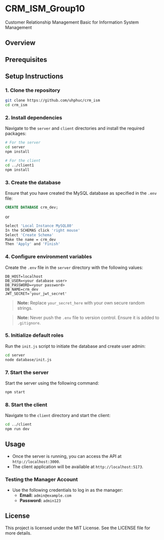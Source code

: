 # CRM_ISM_Group10
Customer Relationship Management Basic for Information System Management 

## Overview



## Prerequisites



## Setup Instructions

### 1. Clone the repository

```bash
git clone https://github.com/uhphuc/crm_ism
cd crm_ism
```

### 2. Install dependencies

Navigate to the `server` and `client` directories and install the required packages:

```bash
# For the server
cd server
npm install

# For the client
cd ../client1
npm install
```

### 3. Create the database

Ensure that you have created the MySQL database as specified in the `.env` file:

```sql
CREATE DATABASE crm_dev;
```
or 
```bash
Select 'Local Instance MySQL80'
In the SCHEMAS click 'right mouse'
Select 'Create Schema' 
Make the name = crm_dev
Then 'Apply' and 'Finish'
```

### 4. Configure environment variables

Create the `.env` file in the `server` directory with the following values:

```properties
DB_HOST=localhost
DB_USER=<your database user>
DB_PASSWORD=<your password>
DB_NAME=crm_dev
JWT_SECRET='your_jwt_secret'
```

> **Note:** Replace `your_secret_here` with your own secure random strings.

> **Note:** Never push the `.env` file to version control. Ensure it is added to `.gitignore`.

### 5. Initialize default roles

Run the `init.js` script to initiate the database and create user admin:

```bash
cd server
node database/init.js
```


### 7. Start the server

Start the server using the following command:

```bash
npm start
```

### 8. Start the client

Navigate to the `client` directory and start the client:

```bash
cd ../client
npm run dev
```


## Usage

- Once the server is running, you can access the API at `http://localhost:3000`.
- The client application will be available at `http://localhost:5173`.

### Testing the Manager Account

- Use the following credentials to log in as the manager:
  - **Email:** `admin@example.com`
  - **Password:** `admin123`

## License

This project is licensed under the MIT License. See the LICENSE file for more details.
